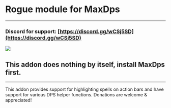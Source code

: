 # Rogue module for MaxDps

---

### Discord for support: [https://discord.gg/wCSj5SD](https://discord.gg/wCSj5SD)
[![](https://i.postimg.cc/g2R7fKHG/discord.png)](https://discord.gg/wCSj5SD)

## This addon does nothing by itself, install MaxDps first.

---


This addon provides support for highlighting spells on action bars and have support for various DPS helper functions. Donations are welcome & appreciated!
